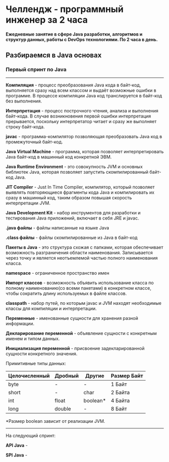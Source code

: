 # Челлендж - программный инженер за 2 часа
#### Ежедневные занятие в сфере Java разработки, алгоритмов и структур данных, работы с DevOps технологиями. По 2 часа в день.

## Разбираемся в Java основах

### Первый спринт по Java
---
**Компиляция** - процесс преобразования Java кода в байт-код, выполняется сразу над всем классом и выдаёт возможные ошибки в программе. В процессе компиляции Java код транслируется в байт-код без выполнения.

**Интерпретация** - процесс построчного чтения, анализа и выполнения байт-кода. В случае возникновения первой ошибки интерпретация прерывается, поскольку интерпретатор читает и сразу же выполняет строку байт-кода.

**javac** - программа-компилятор позволяющая преобразовать Java код в промежуточный байт-код.

**Java Virtual Machine** - программа, которая позволяет интерпретировать Java байт-код в машинный код конкретной ЭВМ.

**Java Runtime Environment** - это совокупность JVM и основных библиотек Java, которая позволяет запустить скомпилированный байт-код Java.

**JIT Compiler** - Just In Time Compiler, компилятор, который позволяет выявлять повторяющиеся фрагменты кода Java и компилировать их сразу в машинный код, таким образом повышая скорость интерпретации JVM.

**Java Development Kit** - набор инструментов для разработки и тестирования Java приложений, включает в себя JRE и javac.

**.java файлы** - файлы написанные на языке Java

**.class файлы** - файлы скомпилированные из Java в байт-код

**Пакеты в Java** - это структура схожая с папками, которая обеспечивает возможность разграничения области наименования. Записывается через точку и является неотъемлемой частью полного наименования класса.

**namespace** - ограниченное пространство имен

**Импорт классов** - возможность объявить использование класса по полному наименованию(со всеми пакетами) в конкретном классе, чтобы сократить длину используемых в файле классов.

**classpath** - набор путей, по которым javac и JVM находят необходимые классы для компиляции и интерпретации.


**Переменные** - именованные сущности для хранения разной информации.

**Декларирование переменной** - объявление сущности с конкретным именем и типом данных.

**Инициализация переменной** - присвоение задекларированной сущности конкретного значения.

Примитивные типы данных:

| Целочисленный | Дробный | Другие | Размер Байт|
| ------------- | ------------- | -------- | -------- |
| byte | - | - | 1 Байт |
| short | - | char | 2 Байта |
| int | float | boolean* | 4 Байта |
| long | double | - | 8 Байт |

*Размер boolean зависит от реализации JVM.

---


На следующий спринт:

**API Java** - 

**SPI Java** -

